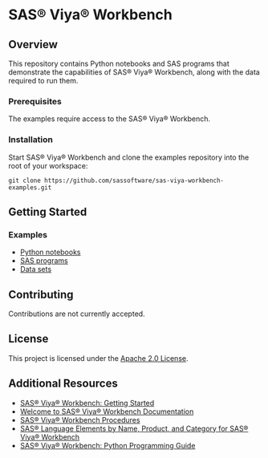# SAS® Viya® Workbench <!-- omit in toc -->

## Overview

This repository contains Python notebooks and SAS programs that demonstrate
the capabilities of SAS® Viya® Workbench, along with the data required
to run them.

### Prerequisites

The examples require access to the SAS® Viya® Workbench.

### Installation

Start SAS® Viya® Workbench and clone the examples repository into the root of your workspace:

`git clone https://github.com/sassoftware/sas-viya-workbench-examples.git`

## Getting Started

### Examples

- [Python notebooks](./python/README.md)
- [SAS programs](./sas/README.md)
- [Data sets](./data/README.md)

## Contributing

Contributions are not currently accepted.

## License

This project is licensed under the [Apache 2.0 License](LICENSE).

## Additional Resources

- [SAS® Viya® Workbench: Getting Started](https://documentation.sas.com/?cdcId=workbenchcdc&cdcVersion=default&docsetId=workbenchgs&docsetTarget=titlepage.htm)
- [Welcome to SAS® Viya® Workbench Documentation](https://documentation.sas.com/?cdcId=workbenchcdc&cdcVersion=default&docsetId=workbenchwlcm&docsetTarget=home.htm)
- [SAS® Viya® Workbench Procedures](https://documentation.sas.com/?cdcId=workbenchcdc&cdcVersion=default&docsetId=workbenchprocs&docsetTarget=n1xot8d31pfd0in1puiry6rhrum8.htm)
- [SAS® Language Elements by Name, Product, and Category for SAS® Viya® Workbench](https://documentation.sas.com/?cdcId=workbenchcdc&cdcVersion=default&docsetId=vwballprodsle&docsetTarget=titlepage.htm)
- [SAS® Viya® Workbench: Python Programming Guide](https://documentation.sas.com/?cdcId=workbenchcdc&cdcVersion=default&docsetId=explore&docsetTarget=titlepage.htm)
